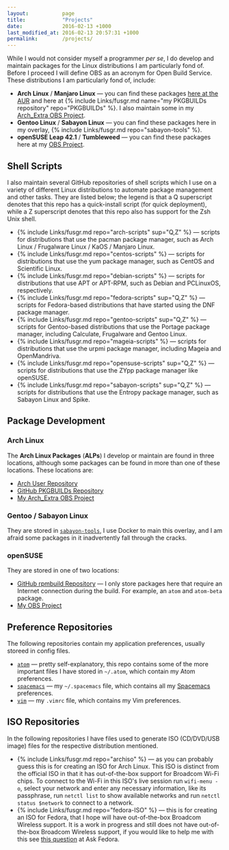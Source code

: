 ```yaml
---
layout:           page
title:            "Projects"
date:             2016-02-13 +1000
last_modified_at: 2016-02-13 20:57:31 +1000
permalink:        /projects/
---
```


While I would not consider myself a programmer *per se*, I do develop and maintain packages for the Linux distributions I am particularly fond of. Before I proceed I will define OBS as an acronym for Open Build Service. These distributions I am particularly fond of, include:

* **Arch Linux** / **Manjaro Linux** &mdash; you can find these packages [here at the AUR](https://aur.archlinux.org/packages/?SeB=m&K=fusion809) and here at {% include Links/fusgr.md name="my PKGBUILDs repository" repo="PKGBUILDs" %}. I also maintain some in my [Arch_Extra OBS Project](https://build.opensuse.org/project/show/home:fusion809/).
* **Gentoo Linux** / **Sabayon Linux** &mdash; you can find these packages here in my overlay, {% include Links/fusgr.md repo="sabayon-tools" %}.
* **openSUSE Leap 42.1** / **Tumbleweed** &mdash; you can find these packages here at my [OBS Project](https://build.opensuse.org/project/show/home:fusion809/).

## Shell Scripts
I also maintain several GitHub repositories of shell scripts which I use on a variety of different Linux distributions to automate package management and other tasks. They are listed below; the legend is that a Q superscript denotes that this repo has a quick-install script (for quick deployment), while a Z superscript denotes that this repo also has support for the Zsh Unix shell.

* {% include Links/fusgr.md repo="arch-scripts" sup="Q,Z" %} &mdash; scripts for distributions that use the pacman package manager, such as Arch Linux / Frugalware Linux / KaOS / Manjaro Linux.
* {% include Links/fusgr.md repo="centos-scripts" %} &mdash; scripts for distributions that use the yum package manager, such as CentOS and Scientific Linux.
* {% include Links/fusgr.md repo="debian-scripts" %} &mdash; scripts for distributions that use APT or APT-RPM, such as Debian and PCLinuxOS, respectively.
* {% include Links/fusgr.md repo="fedora-scripts" sup="Q,Z" %} &mdash; scripts for Fedora-based distributions that have started using the DNF package manager.
* {% include Links/fusgr.md repo="gentoo-scripts" sup="Q,Z" %} &mdash; scripts for Gentoo-based distributions that use the Portage package manager, including Calculate, Frugalware and Gentoo Linux.
* {% include Links/fusgr.md repo="mageia-scripts" %} &mdash; scripts for distributions that use the urpmi package manager, including Mageia and OpenMandriva.
* {% include Links/fusgr.md repo="opensuse-scripts" sup="Q,Z" %} &mdash; scripts for distributions that use the ZYpp package manager like openSUSE.
* {% include Links/fusgr.md repo="sabayon-scripts" sup="Q,Z" %} &mdash; scripts for distributions that use the Entropy package manager, such as Sabayon Linux and Spike.

## Package Development

### Arch Linux
The **Arch Linux Packages** (**ALPs**) I develop or maintain are found in three locations, although some packages can be found in more than one of these locations. These locations are:

* [Arch User Repository](https://aur.archlinux.org/packages/?SeB=m&K=fusion809)
* [GitHub PKGBUILDs Repository](https://github.com/fusion809/PKGBUILDs)
* [My Arch_Extra OBS Project](https://build.opensuse.org/project/show/home:fusion809:arch_extra/)

### Gentoo / Sabayon Linux
They are stored in [`sabayon-tools`](https://github.com/fusion809/sabayon-tools), I use Docker to main this overlay, and I am afraid some packages in it inadvertently fall through the cracks.

### openSUSE
They are stored in one of two locations:

* [GitHub rpmbuild Repository](https://github.com/fusion809/) &mdash; I only store packages here that require an Internet connection during the build. For example, an `atom` and `atom-beta` package.
* [My OBS Project](https://build.opensuse.org/project/show/home:fusion809/)

## Preference Repositories
The following repositories contain my application preferences, usually storeed in config files.

* [`atom`](https://github.com/fusion809/atom) &mdash; pretty self-explanatory, this repo contains some of the more important files I have stored in `~/.atom`, which contain my Atom preferences.
* [`spacemacs`](https://github.com/fusion809/spacemacs) &mdash; my `~/.spacemacs` file, which contains all my [Spacemacs](https://github.com/syl20bnr/spacemacs) preferences.
* [`vim`](https://github.com/fusion809/vim) &mdash; my `.vimrc` file, which contains my Vim preferences.

## ISO Repositories
In the following repositories I have files used to generate ISO (CD/DVD/USB image) files for the respective distribution mentioned.

* {% include Links/fusgr.md repo="archiso" %} &mdash; as you can probably guess this is for creating an ISO for Arch Linux. This ISO is distinct from the official ISO in that it has out-of-the-box support for Broadcom Wi-Fi chips. To connect to the Wi-Fi in this ISO's live session run `wifi-menu -o`, select your network and enter any necessary information, like its passphrase, run `netctl list` to show available networks and run `netctl status $network` to connect to a network.
* {% include Links/fusgr.md repo="fedora-ISO" %} &mdash; this is for creating an ISO for Fedora, that I hope will have out-of-the-box Broadcom Wireless support. It is a work in progress and still does not have out-of-the-box Broadcom Wireless support, if you would like to help me with this see [this question](https://ask.fedoraproject.org/en/question/83250/how-do-i-create-a-fedora-23-iso-with-broadcom-wl-preinstalled/) at Ask Fedora.

